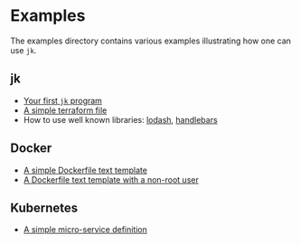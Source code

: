 # Examples

The examples directory contains various examples illustrating how one can use
`jk`.

## jk

- [Your first `jk` program](quick-start/alice)
- [A simple terraform file](quick-start/terraform-github)
- How to use well known libraries: [lodash](jk/lodash), [handlebars](jk/handlebars)

## Docker

- [A simple Dockerfile text template](docker/template-literal-simple)
- [A Dockerfile text template with a non-root user](docker/template-literal)

## Kubernetes

- [A simple micro-service definition](kubernetes/micro-service)
